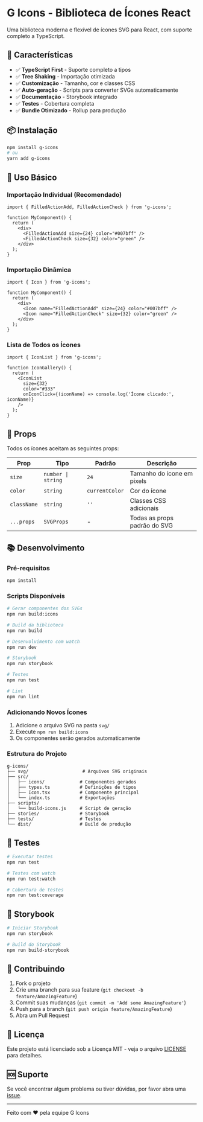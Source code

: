 # G Icons - Biblioteca de Ícones React

Uma biblioteca moderna e flexível de ícones SVG para React, com suporte completo a TypeScript.

## 🚀 Características

- ✅ **TypeScript First** - Suporte completo a tipos
- ✅ **Tree Shaking** - Importação otimizada
- ✅ **Customização** - Tamanho, cor e classes CSS
- ✅ **Auto-geração** - Scripts para converter SVGs automaticamente
- ✅ **Documentação** - Storybook integrado
- ✅ **Testes** - Cobertura completa
- ✅ **Bundle Otimizado** - Rollup para produção

## 📦 Instalação

```bash
npm install g-icons
# ou
yarn add g-icons
```

## 🎯 Uso Básico

### Importação Individual (Recomendado)

```tsx
import { FilledActionAdd, FilledActionCheck } from 'g-icons';

function MyComponent() {
  return (
    <div>
      <FilledActionAdd size={24} color="#007bff" />
      <FilledActionCheck size={32} color="green" />
    </div>
  );
}
```

### Importação Dinâmica

```tsx
import { Icon } from 'g-icons';

function MyComponent() {
  return (
    <div>
      <Icon name="FilledActionAdd" size={24} color="#007bff" />
      <Icon name="FilledActionCheck" size={32} color="green" />
    </div>
  );
}
```

### Lista de Todos os Ícones

```tsx
import { IconList } from 'g-icons';

function IconGallery() {
  return (
    <IconList 
      size={32} 
      color="#333"
      onIconClick={(iconName) => console.log('Ícone clicado:', iconName)}
    />
  );
}
```

## 🎨 Props

Todos os ícones aceitam as seguintes props:

| Prop | Tipo | Padrão | Descrição |
|------|------|--------|-----------|
| `size` | `number \| string` | `24` | Tamanho do ícone em pixels |
| `color` | `string` | `currentColor` | Cor do ícone |
| `className` | `string` | `''` | Classes CSS adicionais |
| `...props` | `SVGProps` | - | Todas as props padrão do SVG |

## 📚 Desenvolvimento

### Pré-requisitos

```bash
npm install
```

### Scripts Disponíveis

```bash
# Gerar componentes dos SVGs
npm run build:icons

# Build da biblioteca
npm run build

# Desenvolvimento com watch
npm run dev

# Storybook
npm run storybook

# Testes
npm run test

# Lint
npm run lint
```

### Adicionando Novos Ícones

1. Adicione o arquivo SVG na pasta `svg/`
2. Execute `npm run build:icons`
3. Os componentes serão gerados automaticamente

### Estrutura do Projeto

```
g-icons/
├── svg/                    # Arquivos SVG originais
├── src/
│   ├── icons/             # Componentes gerados
│   ├── types.ts           # Definições de tipos
│   ├── Icon.tsx           # Componente principal
│   └── index.ts           # Exportações
├── scripts/
│   └── build-icons.js     # Script de geração
├── stories/               # Storybook
├── tests/                 # Testes
└── dist/                  # Build de produção
```

## 🧪 Testes

```bash
# Executar testes
npm run test

# Testes com watch
npm run test:watch

# Cobertura de testes
npm run test:coverage
```

## 📖 Storybook

```bash
# Iniciar Storybook
npm run storybook

# Build do Storybook
npm run build-storybook
```

## 🤝 Contribuindo

1. Fork o projeto
2. Crie uma branch para sua feature (`git checkout -b feature/AmazingFeature`)
3. Commit suas mudanças (`git commit -m 'Add some AmazingFeature'`)
4. Push para a branch (`git push origin feature/AmazingFeature`)
5. Abra um Pull Request

## 📄 Licença

Este projeto está licenciado sob a Licença MIT - veja o arquivo [LICENSE](LICENSE) para detalhes.

## 🆘 Suporte

Se você encontrar algum problema ou tiver dúvidas, por favor abra uma [issue](https://github.com/seu-usuario/g-icons/issues).

---

Feito com ❤️ pela equipe G Icons 